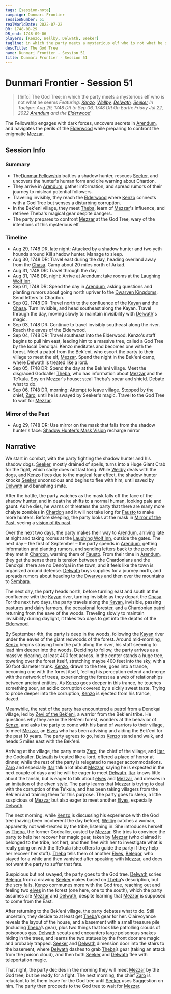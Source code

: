 ```yaml
---
tags: [session-note]
campaign: Dunmari Frontier
sessionNumber: 51
realWorldDate: 2022-07-22
DR: 1748-08-29
DR_end: 1748-09-06
players: [Kenzo, Wellby, Delwath, Seeker]
tagline: in which the party meets a mysterious elf who is not what he seems
descTitle: The God Tree
name: Dunmari Frontier - Session 51
title: Dunmari Frontier - Session 51
---
```

# Dunmari Frontier - Session 51

>[!info] The God Tree: in which the party meets a mysterious elf who is not what he seems
> *Featuring: [Kenzo](<../../../people/pcs/dunmar-fellowship/kenzo.md>), [Wellby](<../../../people/pcs/dunmar-fellowship/wellby.md>), [Delwath](<../../../people/pcs/dunmar-fellowship/delwath.md>), [Seeker](<../../../people/pcs/dunmar-fellowship/seeker.md>)*
> *In Taelgar: Aug 29, 1748 DR to Sep 06, 1748 DR*
> *On Earth: Friday Jul 22, 2022*
> *[Arendum](<../../../gazetteer/west-coast/chardonian-empire/chasa-river-valley/arendum.md>) and the [Elderwood](<../../../gazetteer/chasa-nahadi-watershed/elderwood.md>)*

The Fellowship engages with dark forces, uncovers secrets in [Arendum](<../../../gazetteer/west-coast/chardonian-empire/chasa-river-valley/arendum.md>), and navigates the perils of the [Elderwood](<../../../gazetteer/chasa-nahadi-watershed/elderwood.md>) while preparing to confront the enigmatic [Mezzar](<../../../people/other-nonhumans/mezzar.md>).


## Session Info
### Summary
- The[Dunmar Fellowship](<../../../people/pcs/dunmar-fellowship/dunmar-fellowship.md>) battles a shadow hunter, rescues [Seeker](<../../../people/pcs/dunmar-fellowship/seeker.md>), and uncovers the hunter's human form and dire warning about Chardon.
- They arrive in [Arendum](<../../../gazetteer/west-coast/chardonian-empire/chasa-river-valley/arendum.md>), gather information, and spread rumors of their journey to mislead potential followers.
- Traveling invisibly, they reach the [Elderwood](<../../../gazetteer/chasa-nahadi-watershed/elderwood.md>) where [Kenzo](<../../../people/pcs/dunmar-fellowship/kenzo.md>) connects with a God Tree but senses a disturbing corruption.
- In the Bek'eni village, they meet [Theba](<../../../people/deno-qai/theba.md>), learn of [Mezzar](<../../../people/other-nonhumans/mezzar.md>)'s influence, and retrieve Theba's magical gear despite dangers.
- The party prepares to confront [Mezzar](<../../../people/other-nonhumans/mezzar.md>) at the God Tree, wary of the intentions of this mysterious elf.

### Timeline
- Aug 29, 1748 DR, late night: Attacked by a shadow hunter and two yeth hounds around Kill shadow hunter. Manage to sleep. 
- Aug 30, 1748 DR: Travel east during the day, heading overland away from the [Chasa](<../../../gazetteer/chasa-nahadi-watershed/rivers/chasa.md>). Camp about 20 miles north of Arkad.
- Aug 31, 1748 DR: Travel through the day.
- Aug 31, 1748 DR, night: Arrive at [Arendum](<../../../gazetteer/west-coast/chardonian-empire/chasa-river-valley/arendum.md>); take rooms at the [Laughing Wolf Inn](<../../../gazetteer/west-coast/chardonian-empire/chasa-river-valley/laughing-wolf-inn.md>).
- Sep 01, 1748 DR: Spend the day in [Arendum](<../../../gazetteer/west-coast/chardonian-empire/chasa-river-valley/arendum.md>), asking questions and planting rumors about going north upriver to the [Dwarven Kingdoms](<../../../gazetteer/sentinel-range/dwarven-kingdoms/dwarven-kingdoms.md>). Send letters to Chardon.
- Sep 02, 1748 DR: Travel north to the confluence of the [Kayan](<../../../gazetteer/chasa-nahadi-watershed/rivers/kayan.md>) and the [Chasa](<../../../gazetteer/chasa-nahadi-watershed/rivers/chasa.md>). Turn invisible, and head southeast along the Kayan. Travel through the day, moving slowly to maintain invisibility with [Delwath](<../../../people/pcs/dunmar-fellowship/delwath.md>)'s magic. 
- Sep 03, 1748 DR: Continue to travel invisibly southeast along the river. Reach the eaves of the Elderwood.
- Sep 04, 1748 DR: Travel southeast into the Elderwood. Kenzo's staff begins to pull him east, leading him to a massive tree, called a God Tree by the local Deno'qai. Kenzo meditates and becomes one with the forest. Meet a patrol from the Bek'eni, who escort the party to their village to meet the elf, [Mezzar](<../../../people/other-nonhumans/mezzar.md>). Spend the night in the Bek'eni camp, where Delwath is treated like a lord.
- Sep 05, 1748 DR: Spend the day at the Bek'eni village. Meet the disgraced Godcaller [Theba](<../../../people/deno-qai/theba.md>), who has information about [Mezzar](<../../../people/other-nonhumans/mezzar.md>) and the Te'kula. Spy on Mezzar's house; steal Theba's spear and shield. Debate what to do.
- Sep 06, 1748 DR, morning: Attempt to leave village. Stopped by the chief, [Zaro](<../../../people/deno-qai/zaro.md>), until he is swayed by Seeker's magic. Travel to the God Tree to wait for [Mezzar](<../../../people/other-nonhumans/mezzar.md>). 

### Mirror of the Past
- Aug 29, 1748 DR: Use mirror on the mask that falls from the shadow hunter's face: [Shadow Hunter's Mask Vision](<../mirror-visions/shadow-hunter-s-mask-vision.md>) recharge mirror



## Narrative
We start in combat, with the party fighting the shadow hunter and his shadow dogs. [Seeker](<../../../people/pcs/dunmar-fellowship/seeker.md>), mostly drained of spells, turns into a Huge Giant Crab for the fight, which sadly does not last long. While [Wellby](<../../../people/pcs/dunmar-fellowship/wellby.md>) deals with the dogs, and [Kenzo](<../../../people/pcs/dunmar-fellowship/kenzo.md>) flees due to the magical fear effect, the shadow hunter knocks [Seeker](<../../../people/pcs/dunmar-fellowship/seeker.md>) unconscious and begins to flee with him, until saved by [Delwath](<../../../people/pcs/dunmar-fellowship/delwath.md>) and banishing smite. 

After the battle, the party watches as the mask falls off the face of the shadow hunter, and in death he shifts to a normal human, looking pale and gaunt. As he dies, he warns or threatens the party that there are many more chalyte zombies in [Chardon](<../../../gazetteer/west-coast/chardonian-empire/chardon/chardon.md>) and it will not take long for [Fausto](<../../../people/chardonians/fausto.md>) to make more hunters. Before sleeping, the party looks at the mask in [Mirror of the Past](<../treasure/mirror-of-the-past.md>), seeing a [vision of its past](<../mirror-visions/shadow-hunter-s-mask-vision.md>).

Over the next two days, the party makes their way to [Arendum](<../../../gazetteer/west-coast/chardonian-empire/chasa-river-valley/arendum.md>), arriving late at night and taking rooms at the [Laughing Wolf Inn](<../../../gazetteer/west-coast/chardonian-empire/chasa-river-valley/laughing-wolf-inn.md>), outside the gates. The next day – the first of September – the party spends in [Arendum](<../../../gazetteer/west-coast/chardonian-empire/chasa-river-valley/arendum.md>), getting information and planting rumors, and sending letters back to the people they met in [Chardon](<../../../gazetteer/west-coast/chardonian-empire/chardon/chardon.md>), warning them of [Fausto](<../../../people/chardonians/fausto.md>). From their time in [Arendum](<../../../gazetteer/west-coast/chardonian-empire/chasa-river-valley/arendum.md>), they get the sense there is tension between the Chardonians and the Deno’qai: there are no Deno’qai in the town, and it feels like the town is organized around defense. [Delwath](<../../../people/pcs/dunmar-fellowship/delwath.md>) buys supplies for a journey north, and spreads rumors about heading to the [Dwarves](<../../../species/children-of-the-embodied-gods/dwarves/dwarves.md>) and then over the mountains to [Sembara](<../../../gazetteer/greater-sembara/sembara/sembara.md>).

The next day, the party heads north, before turning east and south at the confluence with the [Kayan](<../../../gazetteer/chasa-nahadi-watershed/rivers/kayan.md>) river, turning invisible as they depart the [Chasa](<../../../gazetteer/chasa-nahadi-watershed/rivers/chasa.md>). For the next two days, the party travels along the [Kayan](<../../../gazetteer/chasa-nahadi-watershed/rivers/kayan.md>), invisible, passing pastures and dairy farmers, the occasional forester, and a Chardonian patrol returning from the eave of the woods. Traveling slowly to maintain invisibility during daylight, it takes two days to get into the depths of the [Elderwood](<../../../gazetteer/chasa-nahadi-watershed/elderwood.md>). 

By September 4th, the party is deep in the woods, following the [Kayan](<../../../gazetteer/chasa-nahadi-watershed/rivers/kayan.md>) river under the eaves of the giant redwoods of the forest. Around mid-morning, [Kenzo](<../../../people/pcs/dunmar-fellowship/kenzo.md>) begins straying from the path along the river, his staff seeming to lead him deeper into the woods. Deciding to follow, the party arrives as a massive clearing, at least 400 feet across. In the center stands a huge tree, towering over the forest itself, stretching maybe 400 feet into the sky, with a 50 foot diameter trunk. [Kenzo](<../../../people/pcs/dunmar-fellowship/kenzo.md>), drawn to the tree, goes into a trance, becoming one with the forest itself, feeling his perception extend and merge with the network of trees, experiencing the forest as a web of relationships between ancient entities. As [Kenzo](<../../../people/pcs/dunmar-fellowship/kenzo.md>) goes deeper in this trance, he touches something sour, an acidic corruption covered by a sickly sweet taste. Trying to probe deeper into the corruption, [Kenzo](<../../../people/pcs/dunmar-fellowship/kenzo.md>) is ejected from his trance, dazed. 

Meanwhile, the rest of the party has encountered a patrol from a Deno’qai village, led by [Zevi of the Bek'eni](<../../../people/deno-qai/zevi-of-the-bek-eni.md>), a warrior from the Bek'eni tribe. He questions why they are in the Bek'eni forest, wonders at the behavior of [Kenzo](<../../../people/pcs/dunmar-fellowship/kenzo.md>), and asks the party to come with his band of warriors to their village, to meet [Mezzar](<../../../people/other-nonhumans/mezzar.md>), an [Elves](<../../../species/children-of-the-embodied-gods/elves/elves.md>) who has been advising and aiding the Bek'eni for the past 10 years. The party agrees to go, helps [Kenzo](<../../../people/pcs/dunmar-fellowship/kenzo.md>) stand and walk, and heads 5 miles east with the Bek'eni.

Arriving at the village, the party meets [Zaro](<../../../people/deno-qai/zaro.md>), the chief of the village, and [Itar](<../../../people/deno-qai/itar.md>), the Godcaller. [Delwath](<../../../people/pcs/dunmar-fellowship/delwath.md>) is treated like a lord, offered a place of honor at dinner, while the rest of the party is relegated to meager accommodations. [Zaro](<../../../people/deno-qai/zaro.md>) and especially [Itar](<../../../people/deno-qai/itar.md>) talk a lot about [Mezzar](<../../../people/other-nonhumans/mezzar.md>), saying he is expected in the next couple of days and he will be eager to meet [Delwath](<../../../people/pcs/dunmar-fellowship/delwath.md>). [Itar](<../../../people/deno-qai/itar.md>) knows little about the tanshi, but is eager to talk about [elves](<../../../species/children-of-the-embodied-gods/elves/elves.md>) and [Mezzar](<../../../people/other-nonhumans/mezzar.md>), and dresses in an imitation of the elven style. The party learns that [Mezzar](<../../../people/other-nonhumans/mezzar.md>) is trying to deal with the corruption of the Te'kula, and has been taking villagers from the Bek'eni and training them for this purpose. The party goes to sleep, a little suspicious of [Mezzar](<../../../people/other-nonhumans/mezzar.md>) but also eager to meet another [Elves](<../../../species/children-of-the-embodied-gods/elves/elves.md>), especially [Delwath](<../../../people/pcs/dunmar-fellowship/delwath.md>). 

The next morning, while [Kenzo](<../../../people/pcs/dunmar-fellowship/kenzo.md>) is discussing his experience with the God tree (having been incoherent the day before), [Wellby](<../../../people/pcs/dunmar-fellowship/wellby.md>) catches a woman, apparently not well-treated by the tribe, listening in. She introduces herself as [Theba](<../../../people/deno-qai/theba.md>), the former Godcaller, ousted by [Mezzar](<../../../people/other-nonhumans/mezzar.md>). She tries to convince the party to help her recover her magic gear, taken by [Mezzar](<../../../people/other-nonhumans/mezzar.md>) (who claimed it belonged to the tribe, not her), and then flee with her to investigate what is really going on with the Te'kula (she offers to guide the party if they help her recover her stuff). [Theba](<../../../people/deno-qai/theba.md>) tells them of another [Elves](<../../../species/children-of-the-embodied-gods/elves/elves.md>), [Belegor](<../../../people/elves/belegor.md>), who stayed for a while and then vanished after speaking with [Mezzar](<../../../people/other-nonhumans/mezzar.md>), and does not want the party to suffer that fate. 

Suspicious but not swayed, the party goes to the God tree. [Delwath](<../../../people/pcs/dunmar-fellowship/delwath.md>) scries [Belegor](<../../../people/elves/belegor.md>) from a drawing [Seeker](<../../../people/pcs/dunmar-fellowship/seeker.md>) makes based on [Theba](<../../../people/deno-qai/theba.md>)’s description, but the scry fails. [Kenzo](<../../../people/pcs/dunmar-fellowship/kenzo.md>) communes more with the God tree, reaching out and feeling two [elves](<../../../species/children-of-the-embodied-gods/elves/elves.md>) in the forest (one here, one to the south), which the party assumes are [Mezzar](<../../../people/other-nonhumans/mezzar.md>) and [Delwath](<../../../people/pcs/dunmar-fellowship/delwath.md>), despite learning that [Mezzar](<../../../people/other-nonhumans/mezzar.md>) is supposed to come from the East. 

After returning to the Bek'eni village, the party debates what to do. Still uncertain, they decide to at least get [Theba](<../../../people/deno-qai/theba.md>)’s gear for her. Clairvoyance reveals the layout of the house, and a basement with a small treasure pile (including [Theba](<../../../people/deno-qai/theba.md>)’s gear), plus two things that look like patrolling clouds of poisonous gas. [Delwath](<../../../people/pcs/dunmar-fellowship/delwath.md>) scouts and encounters large poisonous snakes hiding in the trees, and learns the two statues by the front door are magic and probably trapped. [Seeker](<../../../people/pcs/dunmar-fellowship/seeker.md>) and [Delwath](<../../../people/pcs/dunmar-fellowship/delwath.md>) dimension door into the stairs to the basement, where [Delwath](<../../../people/pcs/dunmar-fellowship/delwath.md>) dashes to grab [Theba](<../../../people/deno-qai/theba.md>)’s gear (taking an attack from the poison cloud), and then both [Seeker](<../../../people/pcs/dunmar-fellowship/seeker.md>) and [Delwath](<../../../people/pcs/dunmar-fellowship/delwath.md>) flee with teleportation magic. 

That night, the party decides in the morning they will meet [Mezzar](<../../../people/other-nonhumans/mezzar.md>) by the God tree, but be ready for a fight. The next morning, the chief [Zaro](<../../../people/deno-qai/zaro.md>) is reluctant to let them leave for the God tree until [Seeker](<../../../people/pcs/dunmar-fellowship/seeker.md>) uses Suggestion on him. The party then proceeds to the God tree to wait for [Mezzar](<../../../people/other-nonhumans/mezzar.md>). 
